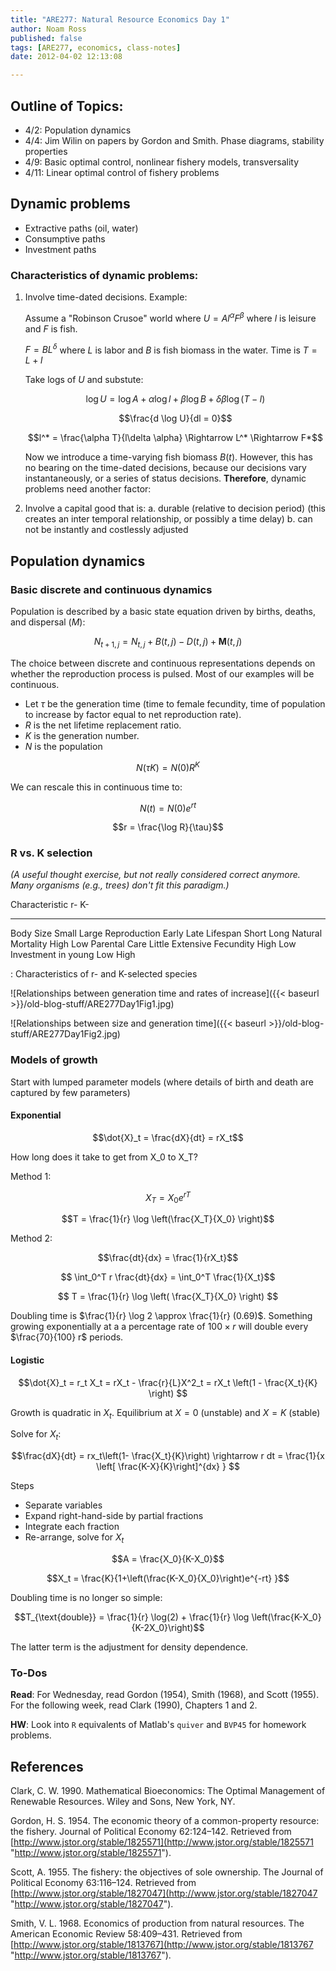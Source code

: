 ```yaml
---
title: "ARE277: Natural Resource Economics Day 1"
author: Noam Ross
published: false
tags: [ARE277, economics, class-notes]
date: 2012-04-02 12:13:08

--- 
```



Outline of Topics:
------------------

-   4/2: Population dynamics
-   4/4: Jim Wilin on papers by Gordon and Smith. Phase diagrams,
    stability properties
-   4/9: Basic optimal control, nonlinear fishery models, transversality
-   4/11: Linear optimal control of fishery problems

Dynamic problems
----------------

-   Extractive paths (oil, water)
-   Consumptive paths
-   Investment paths

### Characteristics of dynamic problems:

1.  Involve time-dated decisions. Example:

    Assume a "Robinson Crusoe" world where $U = A l^{\alpha} F^{\beta}$
    where $l$ is leisure and $F$ is fish.

    $F = BL^{\delta}$ where $L$ is labor and $B$ is fish biomass in the
    water. Time is $T = L + l$

    Take logs of $U$ and substute:

    $$\log U = \log A + \alpha \log l + \beta \log B + \delta \beta \log (T-l)$$

    $$\frac{d \log U}{dl = 0}$$

    $$l^* = \frac{\alpha T}{l\delta \alpha} \Rightarrow L^* \Rightarrow F*$$

    Now we introduce a time-varying fish biomass $B(t)$. However, this
    has no bearing on the time-dated decisions, because our decisions
    vary instantaneously, or a series of status decisions.
    **Therefore**, dynamic problems need another factor:

2.  Involve a capital good that is:
    a.  durable (relative to decision period) (this creates an inter
        temporal relationship, or possibly a time delay)
    b.  can not be instantly and costlessly adjusted

Population dynamics
-------------------

### Basic discrete and continuous dynamics

Population is described by a basic state equation driven by births,
deaths, and dispersal ($M$):

$$N_{t+1,j} = N_{t,j} + B(t,j) - D(t,j) + \boldsymbol{M}(t,j)$$

The choice between discrete and continuous representations depends on
whether the reproduction process is pulsed. Most of our examples will be
continuous.

-   Let $\tau$ be the generation time (time to female fecundity, time of
    population to increase by factor equal to net reproduction rate).
-   $R$ is the net lifetime replacement ratio.
-   $K$ is the generation number.
-   $N$ is the population

$$ N(\tau K) = N(0)R^K $$

We can rescale this in continuous time to:

$$N(t) = N(0)e^{rt}$$

$$r = \frac{\log R}{\tau}$$

### R vs. K selection

*(A useful thought exercise, but not really considered correct anymore.
Many organisms (e.g., trees) don't fit this paradigm.)*

  Characteristic           r-        K-
  --------------------- -------- -----------
  Body Size              Small      Large
  Reproduction           Early      Late
  Lifespan               Short      Long
  Natural Mortality       High       Low
  Parental Care          Little   Extensive
  Fecundity               High       Low
  Investment in young     Low       High

  : Characteristics of r- and K-selected species

![Relationships between generation time and rates of
increase]({{< baseurl >}}/old-blog-stuff/ARE277Day1Fig1.jpg)

![Relationships between size and generation
time]({{< baseurl >}}/old-blog-stuff/ARE277Day1Fig2.jpg)

### Models of growth

Start with lumped parameter models (where details of birth and death are
captured by few parameters)

#### Exponential

$$\dot{X}_t = \frac{dX}{dt} = rX_t$$

How long does it take to get from X\_0 to X\_T?

Method 1:

$$X_T = X_0 e^{rT}$$

$$T = \frac{1}{r} \log \left(\frac{X_T}{X_0}  \right)$$

Method 2:

$$\frac{dt}{dx} = \frac{1}{rX_t}$$

$$ \int_0^T r \frac{dt}{dx} = \int_0^T \frac{1}{X_t}$$

$$ T = \frac{1}{r} \log \left( \frac{X_T}{X_0}  \right) $$

Doubling time is $\frac{1}{r} \log 2 \approx \frac{1}{r} (0.69)$.
Something growing exponentially at a a percentage rate of $100 \times r$
will double every $\frac{70}{100} r$ periods.

#### Logistic

$$\dot{X}_t = r_t X_t = rX_t - \frac{r}{L}X^2_t = rX_t \left(1 - \frac{X_t}{K} \right) $$

Growth is quadratic in $X_t$. Equilibrium at $X=0$ (unstable) and $X=K$
(stable)

Solve for $X_t$:

$$\frac{dX}{dt} = rx_t\left(1- \frac{X_t}{K}\right)  \rightarrow r dt = \frac{1}{x \left[ \frac{K-X}{K}\right]^{dx} } $$

Steps

-   Separate variables
-   Expand right-hand-side by partial fractions
-   Integrate each fraction
-   Re-arrange, solve for $X_t$

$$A = \frac{X_0}{K-X_0}$$

$$X_t = \frac{K}{1+\left(\frac{K-X_0}{X_0}\right)e^{-rt} }$$

Doubling time is no longer so simple:

$$T_{\text{double}} = \frac{1}{r} \log(2) + \frac{1}{r} \log \left(\frac{K-X_0}{K-2X_0}\right)$$

The latter term is the adjustment for density dependence.

### To-Dos

**Read**: For Wednesday, read Gordon (1954), Smith (1968), and Scott
(1955). For the following week, read Clark (1990), Chapters 1 and 2.

**HW**: Look into `R` equivalents of Matlab's `quiver` and `BVP45` for
homework problems.

References
----------

Clark, C. W. 1990. Mathematical Bioeconomics: The Optimal Management of
Renewable Resources. Wiley and Sons, New York, NY.

Gordon, H. S. 1954. The economic theory of a common-property resource:
the fishery. Journal of Political Economy 62:124–142. Retrieved from
[http://www.jstor.org/stable/1825571](http://www.jstor.org/stable/1825571 "http://www.jstor.org/stable/1825571").

Scott, A. 1955. The fishery: the objectives of sole ownership. The
Journal of Political Economy 63:116–124. Retrieved from
[http://www.jstor.org/stable/1827047](http://www.jstor.org/stable/1827047 "http://www.jstor.org/stable/1827047").

Smith, V. L. 1968. Economics of production from natural resources. The
American Economic Review 58:409–431. Retrieved from
[http://www.jstor.org/stable/1813767](http://www.jstor.org/stable/1813767 "http://www.jstor.org/stable/1813767").
